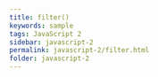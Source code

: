```yaml
---
title: filter()
keywords: sample
tags: JavaScript 2
sidebar: javascript-2
permalink: javascript-2/filter.html
folder: javascript-2
---
```

